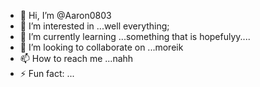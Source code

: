 - 👋 Hi, I’m @Aaron0803
- 👀 I’m interested in ...well everything;
- 🌱 I’m currently learning ...something that is  hopefulyy....
- 💞️ I’m looking to collaborate on ...moreik 
- 📫 How to reach me ...nahh
- ⚡ Fun fact: ...

<!---
Aaron0803/Aaron0803 is a ✨ special ✨ repository because its `README.md` (this file) appears on your GitHub profile.
You can click the Preview link to take a look at your changes.
--->
